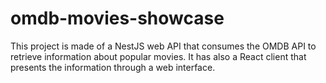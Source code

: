 # omdb-movies-showcase
This project is made of a NestJS web API that consumes the OMDB API to retrieve information about popular movies. It has also a React client that presents the information through a web interface.
